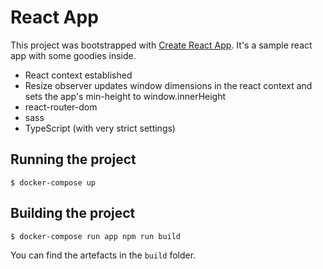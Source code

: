 # React App

This project was bootstrapped with [Create React App](https://github.com/facebook/create-react-app). It's a sample react app with some goodies inside.

* React context established
* Resize observer updates window dimensions in the react context and sets the app's min-height to window.innerHeight
* react-router-dom
* sass
* TypeScript (with very strict settings)


## Running the project

```
$ docker-compose up
```

## Building the project

```
$ docker-compose run app npm run build
```

You can find the artefacts in the `build` folder.
